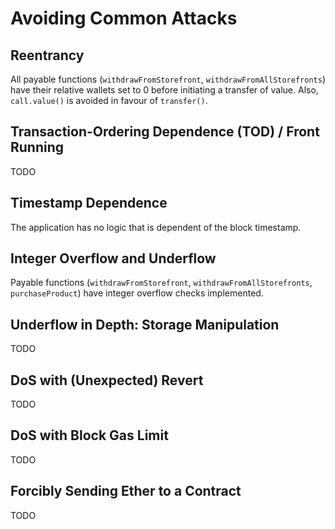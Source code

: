 # Avoiding Common Attacks

## Reentrancy

All payable functions (`withdrawFromStorefront`, `withdrawFromAllStorefronts`) have their relative wallets set to 0 before initiating a transfer of value. Also, `call.value()` is avoided in favour of `transfer()`. 

## Transaction-Ordering Dependence (TOD) / Front Running

TODO

## Timestamp Dependence

The application has no logic that is dependent of the block timestamp.

## Integer Overflow and Underflow

Payable functions (`withdrawFromStorefront`, `withdrawFromAllStorefronts`, `purchaseProduct`) have integer overflow checks implemented.

## Underflow in Depth: Storage Manipulation

TODO

## DoS with (Unexpected) Revert

TODO

## DoS with Block Gas Limit

TODO

## Forcibly Sending Ether to a Contract

TODO